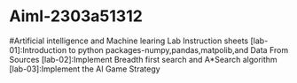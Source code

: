 # Aiml-2303a51312
#Artificial intelligence and Machine learing Lab Instruction sheets
[lab-01]:Introduction to python packages-numpy,pandas,matpolib,and Data From Sources
[lab-02]:Implement Breadth first search and A*Search algorithm 
[lab-03]:Implement the AI Game Strategy

